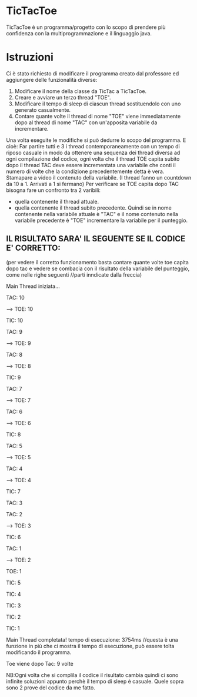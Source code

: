 # TicTacToe
TicTacToe è un programma/progetto con lo scopo di prendere più confidenza con la multiprogrammazione e il linguaggio java.

# Istruzioni
Ci è stato richiesto di modificare il programma creato dal professore ed aggiungere delle funzionalità diverse:
1. Modificare il nome della classe da TicTac a TicTacToe.
2. Creare e avviare un terzo thread "TOE".
3. Modificare il tempo di sleep di ciascun thread sostituendolo con uno generato casualmente.
4. Contare quante volte il thread di nome "TOE" viene immediatamente dopo al thread di nome "TAC" con un'apposita variabile da incrementare.

Una volta eseguite le modifiche si può dedurre lo scopo del programma. E cioè:
Far partire tutti e 3 i thread contemporaneamente con un tempo di riposo casuale in modo da ottenere una sequenza dei thread diversa ad ogni compilazione del codice, ogni volta che il thread TOE capita subito dopo il thread TAC deve essere incrementata una variabile che conti il numero di volte che la condizione precedentemente detta è vera. Stamapare a video il contenuto della variabile. (I thread fanno un countdown da 10 a 1. Arrivati a 1 si fermano)
Per verificare se TOE capita dopo TAC bisogna fare un confronto tra 2 varibili:
- quella contenente il thread attuale.
- quella contenente il thread subito precedente.
Quindi se in nome contenente nella variabile attuale è "TAC" e il nome contenuto nella variabile precedente è "TOE" incrementare la variabile per il punteggio.
## IL RISULTATO SARA' IL SEGUENTE SE IL CODICE E' CORRETTO: 
(per vedere il corretto funzionamento basta contare quante volte toe capita dopo tac e vedere se combacia con il risultato della variabile del punteggio, come nelle righe seguenti //parti inndicate dalla freccia)

Main Thread iniziata...    

<TAC> TAC: 10

--><TOE> TOE: 10

<TIC> TIC: 10

<TAC> TAC: 9

--><TOE> TOE: 9

<TAC> TAC: 8

--><TOE> TOE: 8

<TIC> TIC: 9

<TAC> TAC: 7

--><TOE> TOE: 7

<TAC> TAC: 6

--><TOE> TOE: 6

<TIC> TIC: 8

<TAC> TAC: 5

--><TOE> TOE: 5

<TAC> TAC: 4

--><TOE> TOE: 4

<TIC> TIC: 7

<TAC> TAC: 3

<TAC> TAC: 2

--><TOE> TOE: 3

<TIC> TIC: 6

<TAC> TAC: 1

--><TOE> TOE: 2

<TOE> TOE: 1

<TIC> TIC: 5

<TIC> TIC: 4

<TIC> TIC: 3

<TIC> TIC: 2

<TIC> TIC: 1

Main Thread completata! tempo di esecuzione: 3754ms //questa è una funzione in più che ci mostra il tempo di esecuzione, può essere tolta modificando il programma.

Toe viene dopo Tac: 9 volte


NB:Ogni volta che si complila il codice il risultato cambia quindi ci sono infinite soluzioni appunto perchè il tempo di sleep è casuale. Quele sopra sono 2 prove del codice da me fatto.
